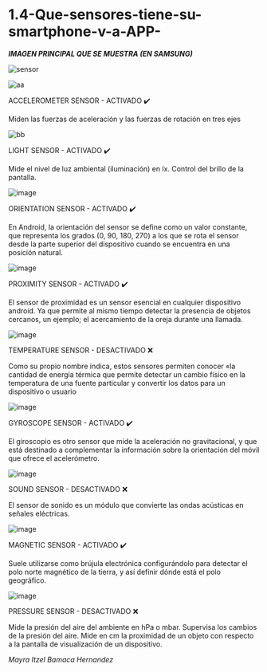 # 1.4-Que-sensores-tiene-su-smartphone-v-a-APP-

***IMAGEN PRINCIPAL QUE SE MUESTRA (EN SAMSUNG)***

![sensor](https://github.com/Mayra1207/1.4-Que-sensores-tiene-su-smartphone-v-a-APP-/assets/89611745/fb32f874-18bb-4abe-b594-94f02ef92b67)

![aa](https://github.com/Mayra1207/1.4-Que-sensores-tiene-su-smartphone-v-a-APP-/assets/89611745/618a21dd-12e1-4fbf-9e19-575bbc4dd71d)

ACCELEROMETER SENSOR - ACTIVADO :heavy_check_mark:


Miden las fuerzas de aceleración y las fuerzas de rotación en tres ejes

![bb](https://github.com/Mayra1207/1.4-Que-sensores-tiene-su-smartphone-v-a-APP-/assets/89611745/238d25fd-1dd4-479b-af50-47a9e00c39bd)

LIGHT SENSOR - ACTIVADO :heavy_check_mark:

Mide el nivel de luz ambiental (iluminación) en lx. Control del brillo de la pantalla.

![image](https://github.com/Mayra1207/1.4-Que-sensores-tiene-su-smartphone-v-a-APP-/assets/89611745/b5e9eb16-4c63-4fdf-9a47-ce2667964257)

ORIENTATION SENSOR - ACTIVADO :heavy_check_mark:

En Android, la orientación del sensor se define como un valor constante, que representa los grados (0, 90, 180, 270) a los que se rota el sensor desde la parte superior del dispositivo cuando se encuentra en una posición natural.

![image](https://github.com/Mayra1207/1.4-Que-sensores-tiene-su-smartphone-v-a-APP-/assets/89611745/215b100e-4b17-43cd-8db8-b7bfde2900fa)

PROXIMITY SENSOR - ACTIVADO :heavy_check_mark:

El sensor de proximidad es un sensor esencial en cualquier dispositivo android. Ya que permite al mismo tiempo detectar la presencia de objetos cercanos, un ejemplo; el acercamiento de la oreja durante una llamada.

![image](https://github.com/Mayra1207/1.4-Que-sensores-tiene-su-smartphone-v-a-APP-/assets/89611745/18d2665e-3bf4-45a9-998a-953dcf3bbadb)


TEMPERATURE SENSOR - DESACTIVADO :x:

Como su propio nombre indica, estos sensores permiten conocer «la cantidad de energía térmica que permite detectar un cambio físico en la temperatura de una fuente particular y convertir los datos para un dispositivo o usuario

![image](https://github.com/Mayra1207/1.4-Que-sensores-tiene-su-smartphone-v-a-APP-/assets/89611745/4c832251-7352-482c-88e5-3692a671660f)


GYROSCOPE SENSOR - ACTIVADO :heavy_check_mark:

El giroscopio es otro sensor que mide la aceleración no gravitacional, y que está destinado a complementar la información sobre la orientación del móvil que ofrece el acelerómetro.

![image](https://github.com/Mayra1207/1.4-Que-sensores-tiene-su-smartphone-v-a-APP-/assets/89611745/f611f988-2a5c-4e65-b54c-9fce1348ff40)


SOUND SENSOR - DESACTIVADO :x:

El sensor de sonido es un módulo que convierte las ondas acústicas en señales eléctricas.

![image](https://github.com/Mayra1207/1.4-Que-sensores-tiene-su-smartphone-v-a-APP-/assets/89611745/b7784e33-38b5-4424-98e4-6d2f39258dc2)

MAGNETIC SENSOR - ACTIVADO :heavy_check_mark:

Suele utilizarse como brújula electrónica configurándolo para detectar el polo norte magnético de la tierra, y así definir dónde está el polo geográfico. 

![image](https://github.com/Mayra1207/1.4-Que-sensores-tiene-su-smartphone-v-a-APP-/assets/89611745/d09d9f0f-dd40-445a-930a-bfdff8bdd492)

PRESSURE SENSOR - DESACTIVADO :x:

Mide la presión del aire del ambiente en hPa o mbar. Supervisa los cambios de la presión del aire. Mide en cm la proximidad de un objeto con respecto a la pantalla de visualización de un dispositivo.

*Mayra Itzel Bamaca Hernandez*
